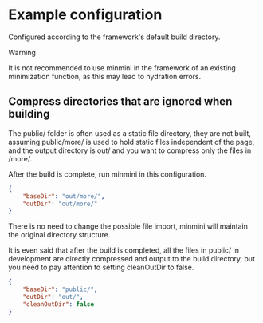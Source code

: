 # Example configuration

Configured according to the framework's default build directory.

> [!WARNING]
> It is not recommended to use minmini in the framework of an existing minimization function, as this may lead to hydration errors.



## Compress directories that are ignored when building

The public/ folder is often used as a static file directory, they are not built, assuming public/more/ is used to hold static files independent of the page, and the output directory is out/ and you want to compress only the files in /more/.

After the build is complete, run minmini in this configuration.

```json
{
    "baseDir": "out/more/",
    "outDir": "out/more/"
}
```

There is no need to change the possible file import, minmini will maintain the original directory structure.

It is even said that after the build is completed, all the files in public/ in development are directly compressed and output to the build directory, but you need to pay attention to setting cleanOutDir to false.

```json
{
    "baseDir": "public/",
    "outDir": "out/",
    "cleanOutDir": false
}
```